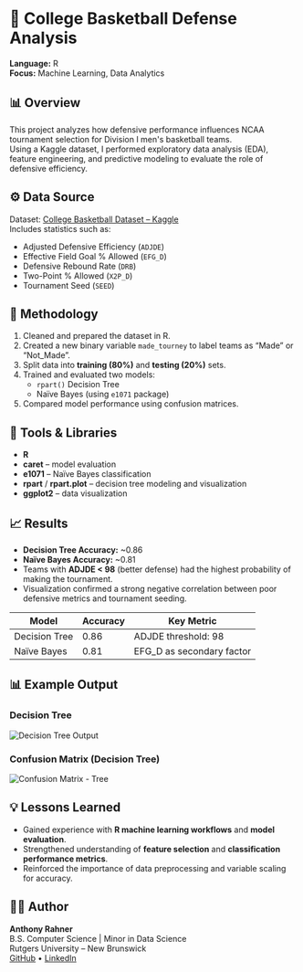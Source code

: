 # 🏀 College Basketball Defense Analysis
**Language:** R  
**Focus:** Machine Learning, Data Analytics  

## 📊 Overview
This project analyzes how defensive performance influences NCAA tournament selection for Division I men's basketball teams.  
Using a Kaggle dataset, I performed exploratory data analysis (EDA), feature engineering, and predictive modeling to evaluate the role of defensive efficiency.

## ⚙️ Data Source
Dataset: [College Basketball Dataset – Kaggle](https://www.kaggle.com/datasets/andrewsundberg/college-basketball-dataset)  
Includes statistics such as:
- Adjusted Defensive Efficiency (`ADJDE`)
- Effective Field Goal % Allowed (`EFG_D`)
- Defensive Rebound Rate (`DRB`)
- Two-Point % Allowed (`X2P_D`)
- Tournament Seed (`SEED`)

## 🧠 Methodology
1. Cleaned and prepared the dataset in R.  
2. Created a new binary variable `made_tourney` to label teams as “Made” or “Not_Made”.  
3. Split data into **training (80%)** and **testing (20%)** sets.  
4. Trained and evaluated two models:
   - `rpart()` Decision Tree  
   - Naïve Bayes (using `e1071` package)
5. Compared model performance using confusion matrices.

## 🧩 Tools & Libraries
- **R**
- **caret** – model evaluation  
- **e1071** – Naïve Bayes classification  
- **rpart** / **rpart.plot** – decision tree modeling and visualization  
- **ggplot2** – data visualization  

## 📈 Results
- **Decision Tree Accuracy:** ~0.86  
- **Naïve Bayes Accuracy:** ~0.81  
- Teams with **ADJDE < 98** (better defense) had the highest probability of making the tournament.  
- Visualization confirmed a strong negative correlation between poor defensive metrics and tournament seeding.

| Model | Accuracy | Key Metric |
|--------|-----------|-------------|
| Decision Tree | 0.86 | ADJDE threshold: 98 |
| Naïve Bayes | 0.81 | EFG_D as secondary factor |

## 📊 Example Output
### Decision Tree
![Decision Tree Output](output/decision_tree.png)

### Confusion Matrix (Decision Tree)
![Confusion Matrix - Tree](output/confusion_matrix_tree.png)

## 💡 Lessons Learned
- Gained experience with **R machine learning workflows** and **model evaluation**.  
- Strengthened understanding of **feature selection** and **classification performance metrics**.  
- Reinforced the importance of data preprocessing and variable scaling for accuracy.

## 🧑‍💻 Author
**Anthony Rahner**  
B.S. Computer Science | Minor in Data Science  
Rutgers University – New Brunswick  
[GitHub](https://github.com/AnthonyRahner) • [LinkedIn](https://linkedin.com/in/anthonyrahner)
